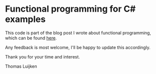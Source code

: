 # Functional programming for C# examples

This code is part of the blog post I wrote about functional programming, which
can be found [here](https://tluijken.github.io/posts/functional-programming-in-csharp/).

Any feedback is most welcome, I'll be happy to update this accordingly.

Thank you for your time and interest.

Thomas Luijken
